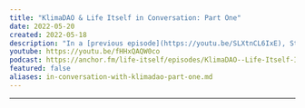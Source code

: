 ```yaml
---
title: "KlimaDAO & Life Itself in Conversation: Part One"
date: 2022-05-20
created: 2022-05-18
description: "In a [previous episode](https://youtu.be/SLXtnCL6IxE), Steven Diehl and Rufus Pollock discussed the utility of web3 in tackling collective action problems and climate change, using KlimaDAO as a case study. In a follow up to this conversation, Rufus and Theo from Life Itself Labs met with Marcus Aurelius and 0xy moron, two core members of KlimaDAO, to discuss the KlimaDAO model, its inspirations and its aims."
youtube: https://youtu.be/fHHxQAQW0co
podcast: https://anchor.fm/life-itself/episodes/KlimaDAO--Life-Itself-In-Conversation-Part-One-e1ilbra
featured: false
aliases: in-conversation-with-klimadao-part-one.md
---
```


***
